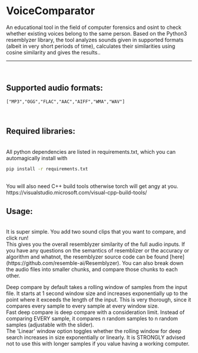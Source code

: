 # VoiceComparator

<p>An educational tool in the field of computer forensics and osint to check whether existing voices belong to the same person. Based on the Python3 resemblyzer library, the tool analyzes sounds given in supported formats (albeit in very short periods of time), calculates their similarities using cosine similarity and gives the results..
<br>
<hr>
<br>
<h2>Supported audio formats:</h2>

`["MP3","OGG","FLAC","AAC","AIFF","WMA","WAV"]`


<br>
<h2>Required libraries:</h2> 
<br>
All python dependencies are listed in requirements.txt, which you can automagically install with

```bash
pip install -r requirements.txt

```
<br>
You will also need C++ build tools otherwise torch will get angy at you.
https://visualstudio.microsoft.com/visual-cpp-build-tools/ 

<br>
<h2>Usage:</h2>
<br>
It is super simple. You add two sound clips that you want to compare, and click run! <br>
This gives you the overall resemblyzer similarity of the full audio inputs.  
If you have any questions on the semantics of resemblizer or the accuracy or algorithm and whatnot, the resemblyzer source code can be found [here](https://github.com/resemble-ai/Resemblyzer).  
You can also break down the audio files into smaller chunks, and compare those chunks to each other.  

Deep compare by default takes a rolling window of samples from the input file. It starts at 1 second window size and increases exponentially up to the point where it exceeds the length of the input. This is very thorough, since it compares every sample to every sample at every window size. <br>
Fast deep compare is deep compare with a consideration limit. Instead of comparing EVERY sample, it compares n random samples to n random samples (adjustable with the slider). <br>
The 'Linear' window option toggles whether the rolling window for deep search increases in size exponentially or linearly. It is STRONGLY advised not to use this with longer samples if you value having a working computer. <br>
</p>
